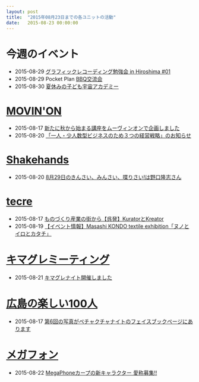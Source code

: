 ```yaml
---
layout: post
title:  "2015年08月23日までの各ユニットの活動"
date:   2015-08-23 00:00:00
---
```


# 今週のイベント

* 2015-08-29 [グラフィックレコーディング勉強会 in Hiroshima #01](http://grareko-hiroshima.peatix.com/)
* 2015-08-29 Pocket Plan [BBQ交流会](https://www.facebook.com/events/1664826747082527/)
* 2015-08-30 [夏休みの子ども宇宙アカデミー](http://kodomo-career.com/info/event/685.html)


# [MOVIN'ON](http://coworking-hiroshima.com/)

* 2015-08-17 [新たに秋から始まる講座をムーヴィンオンで企画しました](https://www.facebook.com/movinon.hiroshima/posts/992977210723057)
* 2015-08-20 [「一人・少人数型ビジネスのため３つの経営戦略」のお知らせ](https://www.facebook.com/movinon.hiroshima/posts/994616073892504)


# [Shakehands](http://www.shakehands.jp/)

* 2015-08-20 [8月29日のきんさい、みんさい、喋りさい!は野口隆志さん](https://www.facebook.com/CoworkingShakeHands/posts/981958058522255)


# [tecre](http://tecre.jp/)

* 2015-08-17 [ものづくり産業の街から【呉発】KuratorとKreator](http://tecre.jp/kure-zakka/)
* 2015-08-19 [【イベント情報】Masashi KONDO textile exhibition「ヌノとイロとカタチ」](http://tecre.jp/textile-exhibition/)


# [キマグレミーティング](https://www.facebook.com/kimaguremeeting)

* 2015-08-21 [キマグレナイト開催しました](https://www.facebook.com/kimaguremeeting/posts/868029853273582)


# [広島の楽しい100人](http://hiroshima.100person.jp)

* 2015-08-17 [第6回の写真がペチャクチャナイトのフェイスブックページにあります](https://www.facebook.com/h100parson/posts/1621005881507884)


# [メガフォン](https://m-ph.org)

* 2015-08-22 [MegaPhoneカープの新キャラクター 愛称募集!!](https://www.facebook.com/mega0phone/posts/831125013672834)
